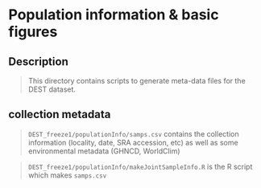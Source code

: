 # Population information & basic figures

## Description
>  This directory contains scripts to generate meta-data files for the DEST dataset.

## collection metadata
  > `DEST_freeze1/populationInfo/samps.csv` contains the collection information (locality, date, SRA accession, etc) as well as some environmental metadata (GHNCD, WorldClim)

  > `DEST_freeze1/populationInfo/makeJointSampleInfo.R` is the R script which makes `samps.csv`
